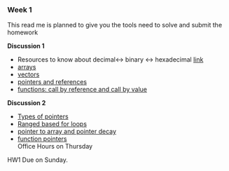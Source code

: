 ### Week 1
This read me is planned to give you the tools need to solve and submit the homework       

**Discussion 1**

- Resources to know about decimal<-> binary <-> hexadecimal [link](https://www.geeksforgeeks.org/how-to-convert-decimal-to-hexadecimal/)
- [arrays]()
- [vectors]()
- [pointers and references]()
- [functions: call by reference and call by value]()

**Discussion 2**            

- [Types of pointers]()
- [Ranged based for loops]()
- [pointer to array and pointer decay]()      
- [function pointers]()       
Office Hours on Thursday 

HW1 Due on Sunday. 
